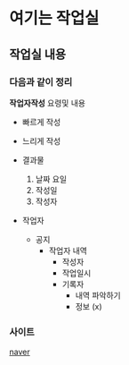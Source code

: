 # 여기는 작업실

## 작업실 내용

### 다음과 같이 정리
**작업자작성** 요령및 내용
- 빠르게 작성
- 느리게 작성
- 결과물

  1. 날짜 요일
  2. 작성일
  3. 작성자
 
- 작업자
  - 공지
     - 작업자 내역
       - 작성자
       - 작업일시
       - 기록자
         - 내역 파악하기
         - 정보 (x)   


### 사이트
[naver](https://www.naver.com)
